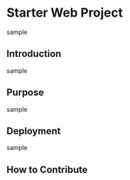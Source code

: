 # Starter Web Project

sample

## Introduction

sample

## Purpose

sample

## Deployment

sample

## How to Contribute
